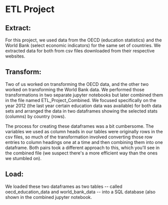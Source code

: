 # ETL Project

## Extract: 

For this project, we used data from the OECD (education statistics) and the World Bank (select economic indicators) for the same set of countries. We extracted data for both from csv files downloaded from their respective websites. 

## Transform: 

Two of us worked on transforming the OECD data, and the other two worked on transforming the World Bank data. We performed those transformations in two separate jupyter notebooks but later combined them in the file named ETL_Project_Combined. We focused specifically on the year 2012 (the last year certain education data was available) for both data sets and arranged the data in two dataframes showing the selected stats (columns) by country (rows). 

The process for creating these dataframes was a bit cumbersome. The variables we used as column heads in our tables were originally rows in the csv files, so much of the transformation involved converting those row entries to column headings one at a time and then combining them into one dataframe. Both pairs took a different approach to this, which you'll see in the combined file (we suspect there's a more efficient way than the ones we stumbled on).  

## Load:

We loaded these two dataframes as two tables -- called oecd_education_data and world_bank_data -- into a SQL database (also shown in the combined jupyter notebook. 
